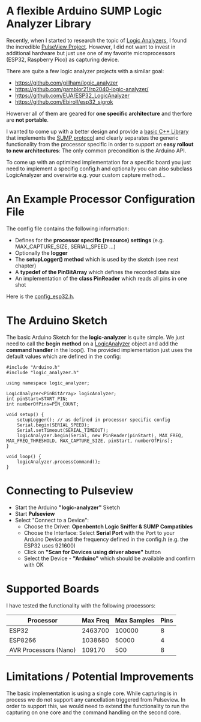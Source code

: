 # A flexible Arduino SUMP Logic Analyzer Library

Recently, when I started to research the topic of [Logic Analyzers](https://en.wikipedia.org/wiki/Logic_analyzer), I found the incredible [PulseView Project](https://sigrok.org/wiki/PulseView). However, I did not want to invest in additional hardware but just use one of my favorite microprocessors (ESP32, Raspberry Pico) as capturing device.

There are quite a few logic analyzer projects with a similar goal:

- https://github.com/gillham/logic_analyzer
- https://github.com/gamblor21/rp2040-logic-analyzer/
- https://github.com/EUA/ESP32_LogicAnalyzer
- https://github.com/Ebiroll/esp32_sigrok

Howerver all of them are geared for __one specific architecture__ and therfore are __not portable__.

I wanted to come up with a better design and provide a [basic C++ Library](https://pschatzmann.github.io/logic-analyzer/html/annotated.html) that implements the [SUMP protocol](https://www.sump.org/projects/analyzer/protocol/) and clearly separates the generic functionality from the processor specific in order to support an __easy rollout to new architectures__: The only common precondition is the Arduino API. 

To come up with an optimized implementation for a specific board you just need to implement a specifig config.h and optionally you can also subclass LogicAnalyzer and overwirte e.g. your custom capture method...

# An Example Processor Configuration File

The config file contains the following information: 

- Defines for the __processor specific (resource) settings__ (e.g. MAX_CAPTURE_SIZE, SERIAL_SPEED ...)
- Optionally the __logger__
- The __setupLogger() method__ which is used by the sketch (see next chapter)
- A __typedef of the PinBitArray__ which defines the recorded data size
- An implementation of the __class PinReader__ which reads all pins in one shot 

Here is the [config_esp32.h](https://github.com/pschatzmann/logic-analyzer/blob/main/src/config_esp32.h).


# The Arduino Sketch

The basic Arduino Sketch for the __logic-analyzer__ is quite simple. We just need to call the __begin method__ on a [LogicAnalyzer](https://pschatzmann.github.io/logic-analyzer/html/classlogic__analyzer_1_1_logic_analyzer.html) object and add the __command handler__ in the loop(). The provided implementation just uses the default values which are defined in the config:


```
#include "Arduino.h"
#include "logic_analyzer.h"

using namespace logic_analyzer;  

LogicAnalyzer<PinBitArray> logicAnalyzer;
int pinStart=START_PIN;
int numberOfPins=PIN_COUNT;

void setup() {
    setupLogger(); // as defined in processor specific config
    Serial.begin(SERIAL_SPEED);  
    Serial.setTimeout(SERIAL_TIMEOUT);
    logicAnalyzer.begin(Serial, new PinReader(pinStart), MAX_FREQ, MAX_FREQ_THRESHOLD, MAX_CAPTURE_SIZE, pinStart, numberOfPins);
}

void loop() {
    logicAnalyzer.processCommand();
}
```


# Connecting to Pulseview

- Start the Arduino __"logic-analyzer"__ Sketch
- Start __Pulseview__
- Select "Connect to a Device":
    - Choose the Driver: __Openbentch Logic Sniffer & SUMP Compatibles__
    - Choose the Interface: Select __Serial Port__ with the Port to your Arduino Device and the frequency defined in the config<Device>.h (e.g. the ESP32 uses 921600)
    - Click on __"Scan for Devices using driver above"__ button
    - Select the Device - __"Arduino"__ which should be available and confirm with OK



# Supported Boards

I have tested the functionality with the following processors:

|Processor               | Max Freq  | Max Samples | Pins |
|------------------------|-----------|-------------|------|
|ESP32                   |   2463700 |      100000 |    8 |
|ESP8266                 |   1038680 |       50000 |    4 |
|AVR Processors (Nano)   |    109170 |         500 |    8 |


# Limitations / Potential Improvements

The basic implementation is using a single core. While capturing is in process we do not support any cancellation triggered from Pulseview.
In order to support this, we would need to extend the functionality to run the capturing on one core and the command handling on the second core.
